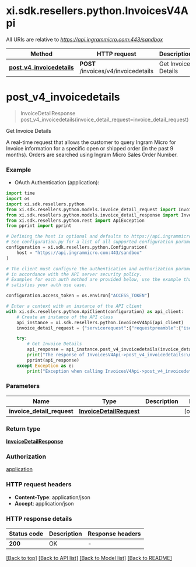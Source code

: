 # xi.sdk.resellers.python.InvoicesV4Api

All URIs are relative to *https://api.ingrammicro.com:443/sandbox*

Method | HTTP request | Description
------------- | ------------- | -------------
[**post_v4_invoicedetails**](InvoicesV4Api.md#post_v4_invoicedetails) | **POST** /invoices/v4/invoicedetails | Get Invoice Details


# **post_v4_invoicedetails**
> InvoiceDetailResponse post_v4_invoicedetails(invoice_detail_request=invoice_detail_request)

Get Invoice Details

A real-time request that allows the customer to query Ingram Micro for Invoice information for a specific open or shipped order (in the past 9 months). Orders are searched using Ingram Micro Sales Order Number.

### Example

* OAuth Authentication (application):

```python
import time
import os
import xi.sdk.resellers.python
from xi.sdk.resellers.python.models.invoice_detail_request import InvoiceDetailRequest
from xi.sdk.resellers.python.models.invoice_detail_response import InvoiceDetailResponse
from xi.sdk.resellers.python.rest import ApiException
from pprint import pprint

# Defining the host is optional and defaults to https://api.ingrammicro.com:443/sandbox
# See configuration.py for a list of all supported configuration parameters.
configuration = xi.sdk.resellers.python.Configuration(
    host = "https://api.ingrammicro.com:443/sandbox"
)

# The client must configure the authentication and authorization parameters
# in accordance with the API server security policy.
# Examples for each auth method are provided below, use the example that
# satisfies your auth use case.

configuration.access_token = os.environ["ACCESS_TOKEN"]

# Enter a context with an instance of the API client
with xi.sdk.resellers.python.ApiClient(configuration) as api_client:
    # Create an instance of the API class
    api_instance = xi.sdk.resellers.python.InvoicesV4Api(api_client)
    invoice_detail_request = {"servicerequest":{"requestpreamble":{"isocountrycode":"US","customernumber":"20-222222"},"invoicedetailrequest":{"invoicenumber":"30-13649-13","customerponumber":"DH-200732"}}} # InvoiceDetailRequest |  (optional)

    try:
        # Get Invoice Details
        api_response = api_instance.post_v4_invoicedetails(invoice_detail_request=invoice_detail_request)
        print("The response of InvoicesV4Api->post_v4_invoicedetails:\n")
        pprint(api_response)
    except Exception as e:
        print("Exception when calling InvoicesV4Api->post_v4_invoicedetails: %s\n" % e)
```



### Parameters


Name | Type | Description  | Notes
------------- | ------------- | ------------- | -------------
 **invoice_detail_request** | [**InvoiceDetailRequest**](InvoiceDetailRequest.md)|  | [optional] 

### Return type

[**InvoiceDetailResponse**](InvoiceDetailResponse.md)

### Authorization

[application](../README.md#application)

### HTTP request headers

 - **Content-Type**: application/json
 - **Accept**: application/json

### HTTP response details

| Status code | Description | Response headers |
|-------------|-------------|------------------|
**200** | OK |  -  |

[[Back to top]](#) [[Back to API list]](../README.md#documentation-for-api-endpoints) [[Back to Model list]](../README.md#documentation-for-models) [[Back to README]](../README.md)


